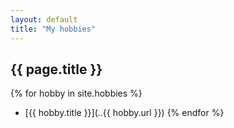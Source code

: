 ```yaml
---
layout: default
title: "My hobbies"
---
```


## {{ page.title }}

{% for hobby in site.hobbies %}
* [{{ hobby.title }}](..\{{ hobby.url }})
{% endfor %}
